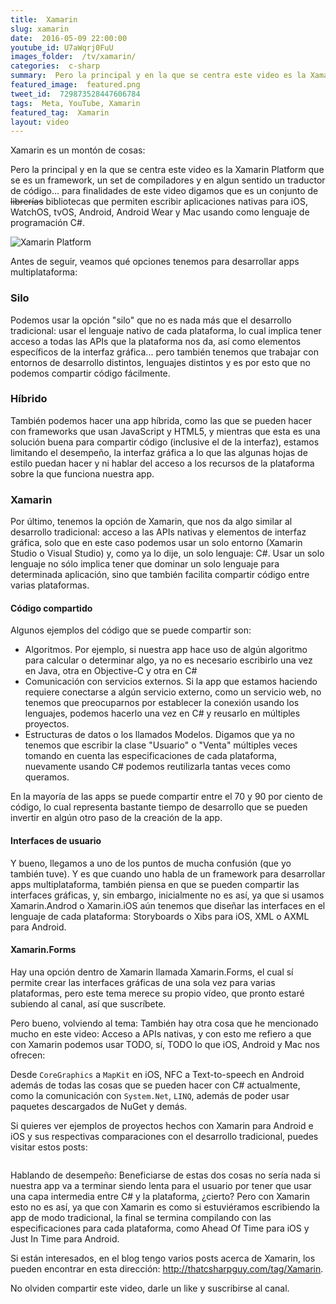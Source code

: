 ```yaml
---
title:  Xamarin
slug: xamarin
date:  2016-05-09 22:00:00
youtube_id: U7aWqrj0FuU
images_folder:  /tv/xamarin/
categories:  c-sharp
summary:  Pero la principal y en la que se centra este video es la Xamarin Platform que se es un framework, un set de compiladores y en algun sentido un traductor de código...
featured_image:  featured.png
tweet_id:  729873528447606784
tags:  Meta, YouTube, Xamarin
featured_tag:  Xamarin
layout: video
---
```


Xamarin es un montón de cosas: 

Pero la principal y en la que se centra este video es la Xamarin Platform que se es un framework, un set de compiladores y en algun sentido un traductor de código... para finalidades de este video digamos que es un conjunto de <strike>librerías</strike> bibliotecas que permiten escribir aplicaciones nativas para iOS, WatchOS, tvOS, Android, Android Wear y Mac usando como lenguaje de programación C#. 

<img src="https://thatcsharpguy.github.io/postimages/tv/xamarin/platform.png" title="Xamarin Platform" />

Antes de seguir, veamos qué opciones tenemos para desarrollar apps multiplataforma:

### Silo

Podemos usar la opción "silo" que no es nada más que el desarrollo tradicional: usar el lenguaje nativo de cada plataforma, lo cual implica tener acceso a todas las APIs que la plataforma nos da, así como elementos específicos de la interfaz gráfica... pero también tenemos que trabajar con entornos de desarrollo distintos, lenguajes distintos y es por esto que no podemos compartir código fácilmente.

### Híbrido

También podemos hacer una app híbrida, como las que se pueden hacer con frameworks que usan JavaScript y HTML5, y mientras que esta es una solución buena para compartir código (inclusive el de la interfaz), estamos limitando el desempeño, la interfaz gráfica a lo que las algunas hojas de estilo puedan hacer y ni hablar del acceso a los recursos de la plataforma sobre la que funciona nuestra app.

### Xamarin

Por último, tenemos la opción de Xamarin, que nos da algo similar al desarrollo tradicional: acceso a las APIs nativas y elementos de interfaz gráfica, solo que en este caso podemos usar un solo entorno (Xamarin Studio o Visual Studio) y, como ya lo dije, un solo lenguaje: C#. Usar un solo lenguaje no sólo implica tener que dominar un solo lenguaje para determinada aplicación, sino que también facilita compartir código entre varias plataformas.

#### Código compartido  
Algunos ejemplos del código que se puede compartir son:

- Algoritmos. Por ejemplo, si nuestra app hace uso de algún algoritmo para calcular o determinar algo, ya no es necesario escribirlo una vez en Java, otra en Objective-C y otra en C#
- Comunicación con servicios externos. Si la app que estamos haciendo requiere conectarse a algún servicio externo, como un servicio web, no tenemos que preocuparnos por establecer la conexión usando los lenguajes, podemos hacerlo una vez en C# y reusarlo en múltiples proyectos.
- Estructuras de datos o los llamados Modelos. Digamos que ya no tenemos que escribir la clase "Usuario" o "Venta" múltiples veces tomando en cuenta las especificaciones de cada plataforma, nuevamente usando C# podemos reutilizarla tantas veces como queramos.

En la mayoría de las apps se puede compartir entre el 70 y 90 por ciento de código, lo cual representa bastante tiempo de desarrollo que se pueden invertir en algún otro paso de la creación de la app.

#### Interfaces de usuario

Y bueno, llegamos a uno de los puntos de mucha confusión (que yo también tuve). Y es que cuando uno habla de un framework para desarrollar apps multiplataforma, también piensa en que se pueden compartir las interfaces gráficas, y, sin embargo, inicialmente no es así, ya que si usamos Xamarin.Androd o Xamarin.iOS aún tenemos que diseñar las interfaces en el lenguaje de cada plataforma: Storyboards o Xibs para iOS, XML o AXML para Android.

#### Xamarin.Forms

Hay una opción dentro de Xamarin llamada Xamarin.Forms, el cual sí permite crear las interfaces gráficas de una sola vez para varias plataformas, pero este tema merece su propio vídeo, que pronto estaré subiendo al canal, así que suscríbete.

Pero bueno, volviendo al tema: También hay otra cosa que he mencionado mucho en este video: Acceso a APIs nativas, y con esto me refiero a que con Xamarin podemos usar TODO, sí, TODO lo que iOS, Android y Mac nos ofrecen:

Desde `CoreGraphics` a `MapKit` en iOS, NFC a Text-to-speech en Android además de todas las cosas que se pueden hacer con C# actualmente, como la comunicación con `System.Net`, `LINQ`, además de poder usar paquetes descargados de NuGet y demás.

Si quieres ver ejemplos de proyectos hechos con Xamarin para Android e iOS y sus respectivas comparaciones con el desarrollo tradicional, puedes visitar estos posts:

<div class="pure-g">
<div class="pure-u-1 pure-u-md-1-2">
<a href="../../post/xamarin-ios-vs-traditional">
<img src="https://thatcsharpguy.github.io/postimages/tv/xamarin/swift-c-sharp.png" title=""Java vs C#"" />
</a>
</div>
<div class="pure-u-1 pure-u-md-1-2">
<a href="../../post/xamarin-android-vs-traditional-java">
<img src="https://thatcsharpguy.github.io/postimages/tv/xamarin/java-c-sharp.png" title=""Java vs C#"" />
</a>
</div>  
</div>

Hablando de desempeño: Beneficiarse de estas dos cosas no sería nada si nuestra app va a terminar siendo lenta para el usuario por tener que usar una capa intermedia entre C# y la plataforma, ¿cierto? Pero con Xamarin esto no es así, ya que con Xamarin es como si estuviéramos escribiendo la app de modo tradicional, la final se termina compilando con las especificaciones para cada plataforma, como Ahead Of Time para iOS y Just In Time para Android.

Si están interesados, en el blog tengo varios posts acerca de Xamarin, los pueden encontrar en esta dirección: 
<a href="../../tag/Xamarin">http://thatcsharpguy.com/tag/Xamarin</a>.

No olviden compartir este video, darle un like y suscribirse al canal.